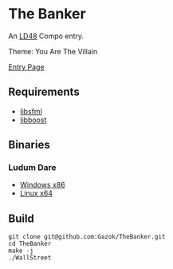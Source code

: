 The Banker
==========

An [LD48](http://ludumdare.com) Compo entry.

Theme: You Are The Villain

[Entry
Page](http://www.ludumdare.com/compo/ludum-dare-25/?action=preview&uid=6609)

Requirements
------------

* [libsfml](http://sfml-dev.org)
* [libboost](http://boost.org)

Binaries
--------

### Ludum Dare
* [Windows x86](http://gazokblog.co.uk/misc/thebanker-windows.rar)
* [Linux x64](http://gazokblog.co.uk/misc/thebanker-linux-x64.tar.gz)

Build
-----

    git clone git@github.com:Gazok/TheBanker.git
    cd TheBanker
    make -j
    ./WallStreet
